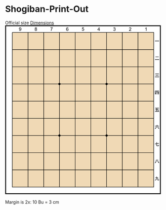 # Shogiban-Print-Out
Official size
[Dimensions](https://github.com/Little-Mage/ShogiGUI-piece-sets/blob/master/piece-board_dimensions.txt)
<img src="shogiban-light-brown.png">

Margin is 2x: 10 Bu = 3 cm